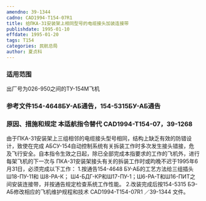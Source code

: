 ```yaml
---
amendno: 39-1344
cadno: CAD1994-T154-07R1
title: 给ПКА-31安装架上相同型号的电缆接头加装连接带
publishdate: 1995-01-10
effdate: 1995-01-20
tags: T154
categories: 民航总局
author: 夏贞科
---
```


### 适用范围 
出厂号为026-950之间的ТУ-154М飞机

<!--more-->
### 参考文件154-4648БУ-АБ通告，154-5315БУ-АБ通告

### 原因、措施和规定 本适航指令替代 CAD1994-T154-07，39-1268 
由于ПКА-31安装架上三组相邻的电缆接头型号相同，结构上缺乏有效的防错设计，致使在完成 АБСУ-154自动控制系统有关拆装工作时多次发生接头错接，危及飞行安全。自本指令生效之日起，除已全部完成本指要求的工作的飞机外，进行每架飞机的下一次与 ПКА-31安装架接头有关的拆装工作时或昀晚不迟于1995年6月31日，必须完成以下工作： 
    1.按通告154-4648 БУ-АБ的工艺方法给三组插头Ш18-ПУ-11和 Ш8-РА-К； Ш4-БДГ-КР和Ш17-ПУ-1；Ш6-РА-Т和Ш16-ПИТ之间安装连接带，并按通告规定检查系统工作性能。 
    2.改装完成后按154-5315 БЭ-АБ修改相应的飞机维护规程和技术
       CAD1994-T154-07R1   ／39-1344 
文件。
